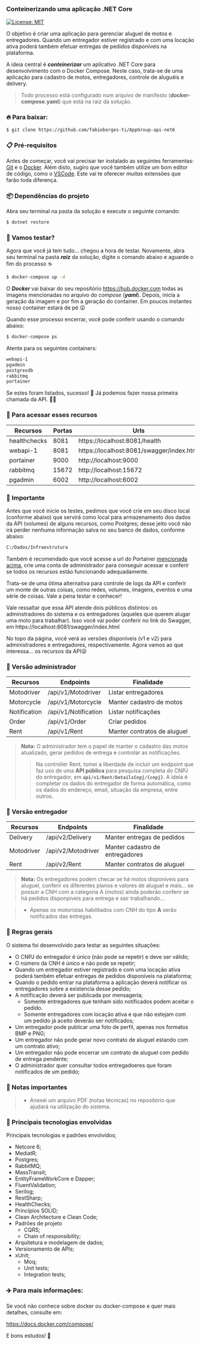 ### Conteinerizando uma aplicação .NET Core

[![License: MIT](https://img.shields.io/badge/License-MIT-yellow.svg)](https://opensource.org/licenses/MIT)

O objetivo é criar uma aplicação para gerenciar aluguel de motos e entregadores. Quando um entregador estiver registrado e com uma locação ativa poderá também efetuar entregas de pedidos disponíveis na plataforma.

A ideia central é **_conteinerizar_** um aplicativo .NET Core para desenvolvimento com o Docker Compose. Neste caso, trata-se de uma aplicação para cadastro de motos, entregadores, controle de aluguéis e delivery.

> Todo processo está configurado num arquivo de manifesto (**docker-compose.yaml**) que está na raiz da solução.

### 🔥 Para baixar:

```bash
$ git clone https://github.com/fabioborges-ti/AppGroup-api-net6
```

### 📋 Pré-requisitos
Antes de começar, você vai precisar ter instalado as seguintes ferramentas: [Git]([https://git-scm.com](https://git-scm.com/)) e o [Docker]([https://docs.docker.com/desktop/](https://docs.docker.com/desktop/)). Além disto, sugiro que você também utilize um bom editor de código, como o [VSCode]([https://code.visualstudio.com/]  (https://code.visualstudio.com/)). Este vai te oferecer _muitas_ extensões que farão toda diferença.

### 📦 Dependências do projeto
Abra seu terminal na pasta da solução e execute o seguinte comando: 

```bash
$ dotnet restore
```

### 🤞 Vamos testar?
Agora que você já tem tudo... chegou a hora de testar. Novamente, abra seu terminal na pasta **_raiz_** da solução, digite o comando abaixo e aguarde o fim do processo ☕

```bash
$ docker-compose up -d 
```
O **_Docker_** vai baixar do seu repositório https://hub.docker.com todas as imagens mencionadas no arquivo do _compose_ (**_yaml_**). Depois, inicia a geração da imagem e por fim a geração do container. Em poucos instantes nosso container estará de pé 😲

Quando esse processo encerrar, você pode conferir usando o comando abaixo:

```bash
$ docker-compose ps  
```
Atente para os seguintes containers:

```bash
webapi-1
pgadmin
postgresdb
rabbitmq
portainer
```

Se estes foram listados, sucesso! 🤗 Já podemos fazer nossa primeira chamada da API. 👋🏼

### 🧭 Para acessar esses recursos 

| Recursos          | Portas        | Urls                                      |
| ----------------- | ------------- | ----------------------------------------- |
| healthchecks      | 8081          | https://localhost:8081/health             |
| webapi-1          | 8081          | https://localhost:8081/swagger/index.html |
| portainer         | 9000          | http://localhost:9000                     |
| rabbitmq          | 15672         | http://localhost:15672                    |
| pgadmin           | 6002          | http://localhost:6002                     |

### 🛟 Importante

Antes que você inicie os testes, pedimos que você crie em seu disco local (conforme abaixo) que servirá como local para armazenamento dos dados da API (volumes) de alguns recursos, como Postgres; desse jeito você não irá perder nenhuma informação salva no seu banco de dados, conforme abaixo:

```bash
C:/Dados/Infraestrutura
```
Também é recomendado que você acesse a url do Portainer [mencionada acima](http://localhost:9000), crie uma conta de administrador para conseguir acessar e conferir se todos os recursos estão funcionando adequadamente. 

Trata-se de uma ótima alternativa para controle de logs da API e conferir um monte de outras coisas, como redes, volumes, imagens, eventos e uma série de coisas. Vale a pena testar e conhecer!

Vale ressaltar que essa API atende dois públicos distintos: os adminstradores do sistema e os entregadores (aqueles que querem alugar uma moto para trabalhar). Isso você vai poder conferir no link do Swagger, em https://localhost:8081/swagger/index.html

No topo da página, você verá as versões disponíveis (v1 e v2) para administradores e entregadores, respectivamente. Agora vamos ao que interessa... os recursos da API😜

### 💼 Versão administrador

| Recursos                      | Endpoints             | Finalidade                           |
| ----------------------------- | --------------------- | ------------------------------------ |
| Motodriver                    | /api/v1/Motodriver    | Listar entregadores                  |
| Motorcycle                    | /api/v1/Motorcycle    | Manter cadastro de motos             |
| Notification                  | /api/v1/Notification  | Listar notificações                  |
| Order                         | /api/v1/Order         | Criar pedidos                        |
| Rent                          | /api/v1/Rent          | Manter contratos de aluguel          |

> **Nota:** O administrador tem o papel de manter o cadastro das motos atualizado, gerar pedidos de entrega e controlar as notificações.
  >> Na controller Rent, tomei a liberdade de incluir um endpoint que faz uso de uma **API pública** para pesquisa completa do CNPJ do entregador, em **`api/v1/Rent/DetailsCnpj/{cnpj}`**. A ideia é completar os dados do entregador de forma automática, como os dados do endereço, email, situação da empresa, entre outros.

### 📱 Versão entregador

| Recursos                      | Endpoints             | Finalidade                               |
| ----------------------------- | --------------------- | ---------------------------------------- |
| Delivery                      | /api/v2/Delivery      | Manter entregas de pedidos               |
| Motodriver                    | /api/v2/Motodriver    | Manter cadastro de entregadores          |
| Rent                          | /api/v2/Rent          | Manter contratos de aluguel              |

> **Nota:** Os entregadores podem checar se há motos disponíveis para aluguel, conferir os diferentes planos e valores de aluguel e mais... se possuir a CNH com a categoria A (motos) ainda poderão conferir se há pedidos disponpiveis para entrega e sair trabalhando... 

> - Apenas os motoristas habilitados com CNH do tipo **A** serão notificados das entregas.

### 📑 Regras gerais 

O sistema foi desenvolvido para testar as seguintes situações:

- O CNPJ do entregador é único (não pode se repetir) e deve ser válido;
- O número da CNH é único e não pode se repetir;
- Quando um entregador estiver registrado e com uma locação ativa poderá também efetuar entregas de pedidos disponíveis na plataforma;
- Quando o pedido entrar na plataforma a aplicação deverá notificar os entregadores sobre a existencia desse pedido;
- A notificação deverá ser publicada por mensageria;
  - Somente entregadores que tenham sido notificados podem aceitar o pedido.
  - Somente entregadores com locação ativa e que não estejam com um pedido já aceito deverão ser notificados;
- Um entregador pode publicar uma foto de perfil, apenas nos formatos BMP e PNG;
- Um entregador não pode gerar novo contrato de aluguel estando com um contrato ativo;
- Um entregador não pode encerrar um contrato de aluguel com pedido de entrega pendente;
- O administrador quer consultar todos entregadoeres que foram notificados de um pedido;

### 📢 Notas importantes 

> - Anexei um arquivo PDF (notas técnicas) no repositório que ajudará na utilização do sistema.

### 💾 Principais tecnologias envolvidas 

Principais tecnologias e padrões envolvidos;

- Netcore 6;
- MediatR;
- Postgres;
- RabbitMQ;
- MassTransit;
- EntityFrameWorkCore e Dapper;
- FluentValidation;
- Serilog;
- RestSharp;
- HealthChecks;
- Princípios SOLID;
- Clean Architecture e Clean Code;
- Padrões de projeto
  - CQRS;
  - Chain of responsibility;
- Arquitetura e modelagem de dados;
- Versionamento de APIs;
- xUnit;
  - Moq;
  - Unit tests;
  - Integration tests;

### ✈️ Para mais informações:
Se você não conhece sobre docker ou docker-compose e quer mais detalhes, consulte em:

https://docs.docker.com/compose/

E bons estudos! 🚀
